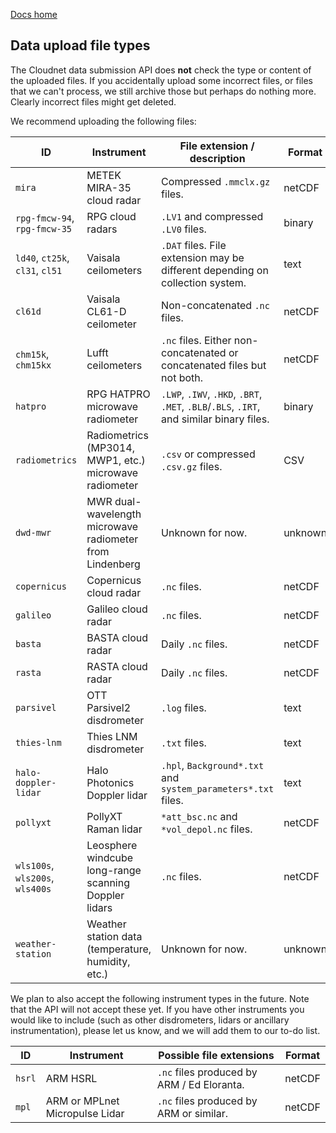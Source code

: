[Docs home](https://docs.cloudnet.fmi.fi)

## Data upload file types

The Cloudnet data submission API does **not** check the type or content of the uploaded files. 
If you accidentally upload some incorrect files, or files that we can't process, 
we still archive those but perhaps do nothing more. Clearly incorrect files might 
get deleted.

We recommend uploading the following files:

| ID                              | Instrument                                               | File extension / description                                                             | Format    |
|---------------------------------|----------------------------------------------------------|------------------------------------------------------------------------------------------|-----------|
| `mira`                          | METEK MIRA-35 cloud radar                                | Compressed `.mmclx.gz` files.                                                            | netCDF    |
| `rpg-fmcw-94`, `rpg-fmcw-35`    | RPG cloud radars                                         | `.LV1` and compressed `.LV0` files.                                                      | binary    |
| `ld40`, `ct25k`, `cl31`, `cl51` | Vaisala ceilometers                                      | `.DAT` files. File extension may be different depending on collection system.            | text      |
| `cl61d`                         | Vaisala CL61-D ceilometer                                | Non-concatenated `.nc` files.                                                            | netCDF    |
| `chm15k`, `chm15kx`             | Lufft ceilometers                                        | `.nc` files. Either non-concatenated or concatenated files but not both.                 | netCDF    |
| `hatpro`                        | RPG HATPRO microwave radiometer                          | `.LWP`, `.IWV`, `.HKD`, `.BRT`, `.MET`, `.BLB`/`.BLS`, `.IRT`, and similar binary files. | binary    |
| `radiometrics`                  | Radiometrics (MP3014, MWP1, etc.) microwave radiometer   | `.csv` or compressed `.csv.gz` files.                                                    | CSV       |
| `dwd-mwr`                       | MWR dual-wavelength microwave radiometer from Lindenberg | Unknown for now.                                                                         | unknown   |
| `copernicus`                    | Copernicus cloud radar                                   | `.nc` files.                                                                             | netCDF    |
| `galileo`                       | Galileo cloud radar                                      | `.nc` files.                                                                             | netCDF    |
| `basta`                         | BASTA cloud radar                                        | Daily `.nc` files.                                                                       | netCDF    |
| `rasta`                         | RASTA cloud radar                                        | Daily `.nc` files.                                                                       | netCDF    |
| `parsivel`                      | OTT Parsivel2 disdrometer                                | `.log` files.                                                                            | text      |
| `thies-lnm`                     | Thies LNM disdrometer                                    | `.txt` files.                                                                            | text      |
| `halo-doppler-lidar`            | Halo Photonics Doppler lidar                             | `.hpl`, `Background*.txt` and `system_parameters*.txt` files.                            | text      |
| `pollyxt`                       | PollyXT Raman lidar                                      | `*att_bsc.nc` and `*vol_depol.nc` files.                                                 | netCDF    |
| `wls100s`, `wls200s`, `wls400s` | Leosphere windcube long-range scanning Doppler lidars    | `.nc` files.                                                                             | netCDF    |
| `weather-station`               | Weather station data (temperature, humidity, etc.)       | Unknown for now.                                                                         | unknown   |

We plan to also accept the following instrument types in the future. Note that the API will not accept these yet. 
If you have other instruments you would like to include (such as other disdrometers, lidars or ancillary instrumentation), please 
let us know, and we will add them to our to-do list.

| ID                              | Instrument                                            | Possible file extensions                   | Format |
|---------------------------------|-------------------------------------------------------|--------------------------------------------|--------|
| `hsrl`                          | ARM HSRL                                              | `.nc` files produced by ARM / Ed Eloranta. | netCDF |
| `mpl`                           | ARM or MPLnet Micropulse Lidar                        | `.nc` files produced by ARM or similar.    | netCDF |
